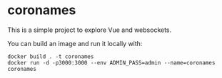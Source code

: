 # coronames

This is a simple project to explore Vue and websockets. 

You can build an image and run it locally with:
```
docker build . -t coronames
docker run -d -p3000:3000 --env ADMIN_PASS=admin --name=coronames coronames
```
